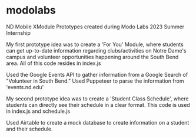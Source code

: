 # modolabs
ND Mobile XModule Prototypes created during Modo Labs 2023 Summer Internship 

My first prototype idea was to create a 'For You' Module, where students can get up-to-date information regarding clubs/activities on Notre Dame's campus and volunteer opportunities happening around the South Bend area. All of this code resides in index.js

Used the Google Events API to gather information from a Google Search of "Volunteer in South Bend."
Used Puppeteer to parse the information from 'events.nd.edu'

My second prototype idea was to create a 'Student Class Schedule', where students can directly see their schedule in a clear format. This code is used in index.js and schedule.js

Used Airtable to create a mock database to create information on a student and their schedule.
